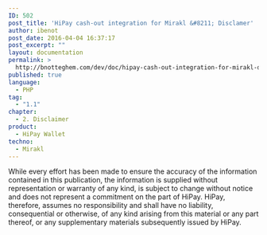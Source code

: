 ```yaml
---
ID: 502
post_title: 'HiPay cash-out integration for Mirakl &#8211; Disclamer'
author: ibenot
post_date: 2016-04-04 16:37:17
post_excerpt: ""
layout: documentation
permalink: >
  http://bnotteghem.com/dev/doc/hipay-cash-out-integration-for-mirakl-disclamer/2-disclaimer/1-1/
published: true
language:
  - PHP
tag:
  - "1.1"
chapter:
  - 2. Disclaimer
product:
  - HiPay Wallet
techno:
  - Mirakl
---
```

While every effort has been made to ensure the accuracy of the information contained in this publication, the information is supplied without representation or warranty of any kind, is subject to change without notice and does not represent a commitment on the part of HiPay. HiPay, therefore, assumes no responsibility and shall have no liability, consequential or otherwise, of any kind arising from this material or any part thereof, or any supplementary materials subsequently issued by HiPay.